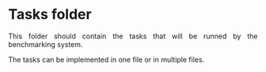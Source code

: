 # Tasks folder

<div style="text-align: justify;">
    <p>This folder should contain the tasks that will be runned by the benchmarking system.</p>
    <p>The tasks can be implemented in one file or in multiple files.</p>
</div>
